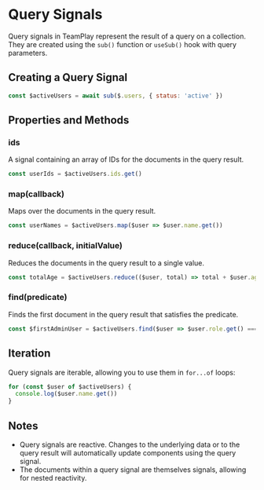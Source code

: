 # Query Signals

Query signals in TeamPlay represent the result of a query on a collection. They are created using the `sub()` function or `useSub()` hook with query parameters.

## Creating a Query Signal

```javascript
const $activeUsers = await sub($.users, { status: 'active' })
```

## Properties and Methods

### ids

A signal containing an array of IDs for the documents in the query result.

```javascript
const userIds = $activeUsers.ids.get()
```

### map(callback)

Maps over the documents in the query result.

```javascript
const userNames = $activeUsers.map($user => $user.name.get())
```

### reduce(callback, initialValue)

Reduces the documents in the query result to a single value.

```javascript
const totalAge = $activeUsers.reduce(($user, total) => total + $user.age.get(), 0)
```

### find(predicate)

Finds the first document in the query result that satisfies the predicate.

```javascript
const $firstAdminUser = $activeUsers.find($user => $user.role.get() === 'admin')
```

## Iteration

Query signals are iterable, allowing you to use them in `for...of` loops:

```javascript
for (const $user of $activeUsers) {
  console.log($user.name.get())
}
```

## Notes

- Query signals are reactive. Changes to the underlying data or to the query result will automatically update components using the query signal.
- The documents within a query signal are themselves signals, allowing for nested reactivity.
